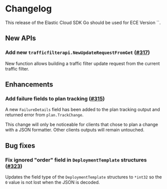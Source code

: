 # Changelog

This release of the Elastic Cloud SDK Go should be used for ECE Version ``.

## New APIs

### Add new `trafficfilterapi.NewUpdateRequestFromGet` ([#317](https:/something/issues/317))

New function allows building a traffic filter update request from the current traffic filter.

## Enhancements

### Add failure fields to plan tracking ([#315](https:/something/issues/315))

A new `FailureDetails` field has been added to the plan tracking output and returned error from `plan.TrackChange`.

This change will only be noticeable for clients that chose to plan a change with a JSON formatter. Other clients
outputs will remain untouched.

## Bug fixes

### Fix ignored "order" field in `DeploymentTemplate` structures ([#323](https:/something/issues/323))

Updates the field type of the `DeploymentTemplate` structures to `*int32` so the `0` value is not lost when the JSON is decoded.


